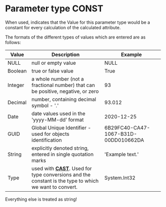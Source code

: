 # Parameter type CONST

When used, indicates that the Value for this parameter type would be a constant for every calculation of the calculated attribute. 

The formats of the different types of values which are entered are as follows:



| Value   | Description                                                  | Example                              |
| ------- | ------------------------------------------------------------ | ------------------------------------ |
| NULL    | null or empty value                                          | NULL                                 |
| Boolean | true or false value                                          | True                                 |
| Integer | a whole number (not a fractional number) that can be positive, negative, or zero | 93                                   |
| Decimal | number, containing decimal symbol - '.'                      | 93.012                               |
| Date    | date values used in the 'yyyy-MM-dd' format                  | 2020-12-25                           |
| GUID    | Global Unique Identifier - used for objects identification   | 6B29FC40-CA47-1067-B31D-00DD010662DA |
| String  | explicitly denoted string, entered in single quotation marks | 'Example text.'                      |
| Type    | used with **[CAST](https://docs.erp.net/tech/advanced/calculated-attributes/operators/cast.html)**. Used for type conversions and the constant is the type to which we want to convert. | System.Int32                         |

Everything else is treated as string!

